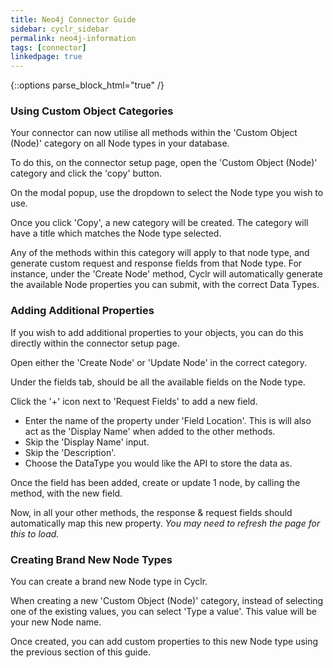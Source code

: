 ```yaml
---
title: Neo4j Connector Guide
sidebar: cyclr_sidebar
permalink: neo4j-information
tags: [connector]
linkedpage: true
---
```

{::options parse_block_html="true" /}
<section class="card">

### Using Custom Object Categories

Your connector can now utilise all methods within the 'Custom Object (Node)' category on all Node types in your database.

To do this, on the connector setup page, open the 'Custom Object (Node)' category and click the 'copy' button.

On the modal popup, use the dropdown to select the Node type you wish to use.

Once you click 'Copy', a new category will be created. The category will have a title which matches the Node type selected.

Any of the methods within this category will apply to that node type, and generate custom request and response fields from that Node type. For instance, under the 'Create Node' method, Cyclr will automatically generate the available Node properties you can submit, with the correct Data Types.

### Adding Additional Properties

If you wish to add additional properties to your objects, you can do this directly within the connector setup page.

Open either the 'Create Node' or 'Update Node' in the correct category.

Under the fields tab, should be all the available fields on the Node type.

Click the '+' icon next to 'Request Fields' to add a new field.

- Enter the name of the property under 'Field Location'. This is will also act as the 'Display Name' when added to the other methods.
- Skip the 'Display Name' input.
- Skip the 'Description'.
- Choose the DataType you would like the API to store the data as.

Once the field has been added, create or update 1 node, by calling the method, with the new field.

Now, in all your other methods, the response & request fields should automatically map this new property.
_You may need to refresh the page for this to load._

### Creating Brand New Node Types

You can create a brand new Node type in Cyclr.

When creating a new 'Custom Object (Node)' category, instead of selecting one of the existing values, you can select 'Type a value'. This value will be your new Node name.

Once created, you can add custom properties to this new Node type using the previous section of this guide.
  
</section>
